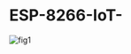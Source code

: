 # ESP-8266-IoT-

![fig1](https://user-images.githubusercontent.com/93476768/155628803-dc92b5f0-4ae3-431f-8c4b-9417520ff8c7.gif)
